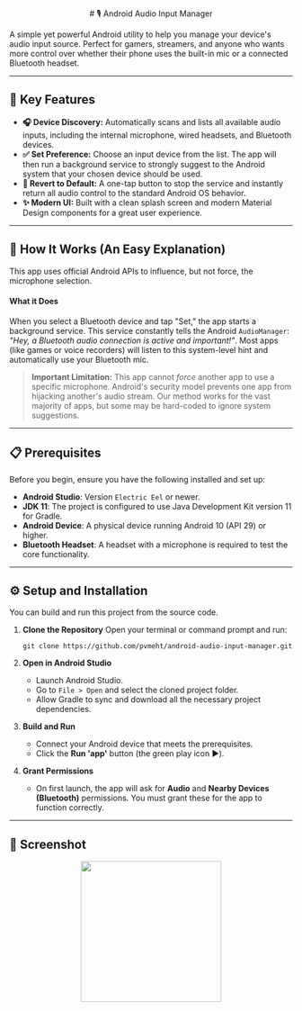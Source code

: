 <p align="center">
  # 🎙️ Android Audio Input Manager

A simple yet powerful Android utility to help you manage your device's audio input source. Perfect for gamers, streamers, and anyone who wants more control over whether their phone uses the built-in mic or a connected Bluetooth headset.

</p>



---

## 🚀 Key Features

*   **🎧 Device Discovery:** Automatically scans and lists all available audio inputs, including the internal microphone, wired headsets, and Bluetooth devices.
*   **✅ Set Preference:** Choose an input device from the list. The app will then run a background service to strongly suggest to the Android system that your chosen device should be used.
*   **🔄 Revert to Default:** A one-tap button to stop the service and instantly return all audio control to the standard Android OS behavior.
*   **✨ Modern UI:** Built with a clean splash screen and modern Material Design components for a great user experience.

---

## 🔧 How It Works (An Easy Explanation)

This app uses official Android APIs to influence, but not force, the microphone selection.

#### What it Does
When you select a Bluetooth device and tap "Set," the app starts a background service. This service constantly tells the Android `AudioManager`: *"Hey, a Bluetooth audio connection is active and important!"*. Most apps (like games or voice recorders) will listen to this system-level hint and automatically use your Bluetooth mic.

> **Important Limitation:** This app cannot *force* another app to use a specific microphone. Android's security model prevents one app from hijacking another's audio stream. Our method works for the vast majority of apps, but some may be hard-coded to ignore system suggestions.

---

## 📋 Prerequisites

Before you begin, ensure you have the following installed and set up:

*   **Android Studio**: Version `Electric Eel` or newer.
*   **JDK 11**: The project is configured to use Java Development Kit version 11 for Gradle.
*   **Android Device**: A physical device running Android 10 (API 29) or higher.
*   **Bluetooth Headset**: A headset with a microphone is required to test the core functionality.

---

## ⚙️ Setup and Installation

You can build and run this project from the source code.

1.  **Clone the Repository**
    Open your terminal or command prompt and run:
    ```
    git clone https://github.com/pvmeht/android-audio-input-manager.git
    ```

2.  **Open in Android Studio**
    *   Launch Android Studio.
    *   Go to `File > Open` and select the cloned project folder.
    *   Allow Gradle to sync and download all the necessary project dependencies.

3.  **Build and Run**
    *   Connect your Android device that meets the prerequisites.
    *   Click the **Run 'app'** button (the green play icon ▶️).

4.  **Grant Permissions**
    *   On first launch, the app will ask for **Audio** and **Nearby Devices (Bluetooth)** permissions. You must grant these for the app to function correctly.

---

## 📸 Screenshot

<p align="center">
  <img src="https://github.com/user-attachments/assets/18e7de7b-c1f0-4c2f-a74d-2363ca456098" width="250"/>
</p>


